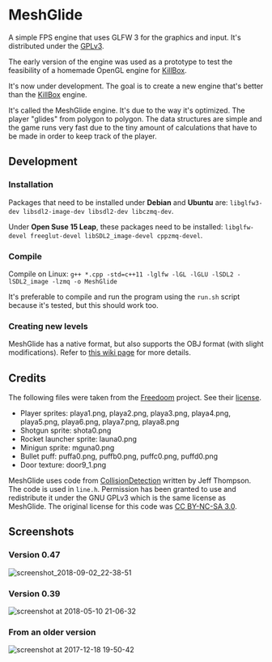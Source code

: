 # MeshGlide

A simple FPS engine that uses GLFW 3 for the graphics and input. It's distributed under the [GPLv3](https://www.gnu.org/licenses/gpl-3.0.en.html).

The early version of the engine was used as a prototype to test the feasibility of a homemade OpenGL engine for [KillBox](https://github.com/AXDOOMER/KillBox).

It's now under development. The goal is to create a new engine that's better than the [KillBox](https://github.com/AXDOOMER/KillBox) engine.

It's called the MeshGlide engine. It's due to the way it's optimized. The player "glides" from polygon to polygon. The data structures are simple and the game runs very fast due to the tiny amount of calculations that have to be made in order to keep track of the player.

## Development

### Installation

Packages that need to be installed under **Debian** and **Ubuntu** are: `libglfw3-dev libsdl2-image-dev libsdl2-dev libczmq-dev`.

Under **Open Suse 15 Leap**, these packages need to be installed: `libglfw-devel freeglut-devel libSDL2_image-devel cppzmq-devel`.

### Compile

Compile on Linux: `g++ *.cpp -std=c++11 -lglfw -lGL -lGLU -lSDL2 -lSDL2_image -lzmq -o MeshGlide`

It's preferable to compile and run the program using the `run.sh` script because it's tested, but this should work too.

### Creating new levels

MeshGlide has a native format, but also supports the OBJ format (with slight modifications). Refer to [this wiki page](https://github.com/AXDOOMER/MeshGlide/wiki/Creating-new-levels) for more details.

## Credits

The following files were taken from the [Freedoom](https://github.com/freedoom/freedoom) project. See their [license](https://github.com/freedoom/freedoom/blob/master/COPYING.adoc).

* Player sprites: playa1.png, playa2.png, playa3.png, playa4.png, playa5.png, playa6.png, playa7.png, playa8.png
* Shotgun sprite: shota0.png
* Rocket launcher sprite: launa0.png
* Minigun sprite: mguna0.png
* Bullet puff: puffa0.png, puffb0.png, puffc0.png, puffd0.png
* Door texture: door9_1.png

MeshGlide uses code from [CollisionDetection](https://github.com/jeffThompson/CollisionDetection) written by Jeff Thompson. The code is used in `line.h`. Permission has been granted to use and redistribute it under the GNU GPLv3 which is the same license as MeshGlide. The original license for this code was [CC BY-NC-SA 3.0](https://creativecommons.org/licenses/by-nc-sa/3.0/).

## Screenshots

### Version 0.47

![screenshot_2018-09-02_22-38-51](https://user-images.githubusercontent.com/6194072/44964940-13fd5e00-af01-11e8-92a3-ee4c36e36aa8.png)

### Version 0.39

![screenshot at 2018-05-10 21-06-32](https://user-images.githubusercontent.com/6194072/40698505-4aac5550-639d-11e8-949c-be9c2fab0723.png)

### From an older version

![screenshot at 2017-12-18 19-50-42](https://user-images.githubusercontent.com/6194072/34324771-efb26d0a-e84b-11e7-9c4a-a0529cafe437.png)
